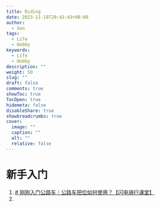 ```yaml
---
title: Riding
date: 2023-11-18T20:43:43+08:00
author:
  - Xan
tags:
  - Life
  - Hobby
keywords:
  - Life
  - Hobby
description: ""
weight: 50
slug: ""
draft: false
comments: true
showToc: true
TocOpen: true
hidemeta: false
disableShare: true
showbreadcrumbs: true
cover:
  image: ""
  caption: ""
  alt: ""
  relative: false
---
```

# 新手入门
1. [# 刚刚入门公路车｜公路车把位如何使用？【闪电骑行课堂】](https://www.bilibili.com/video/BV16J411q7kT/?spm_id_from=333.788.recommend_more_video.0&vd_source=ae16ff6478eb15c1b87880540263910b)
2. 